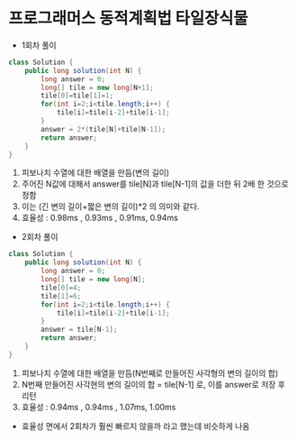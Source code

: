 # 프로그래머스 동적계획법 타일장식물

* 1회차 풀이

~~~ java
class Solution {
    public long solution(int N) {
        long answer = 0;
        long[] tile = new long[N+1];
        tile[0]=tile[1]=1;
        for(int i=2;i<tile.length;i++) {
			tile[i]=tile[i-2]+tile[i-1];
		}
        answer = 2*(tile[N]+tile[N-1]);
        return answer;
    }
}
~~~

1. 피보나치 수열에 대한 배열을 만듬(변의 길이)
2. 주어진 N값에 대해서 answer를 tile[N]과 tile[N-1]의 값을 더한 뒤 2배 한 것으로 정함
3. 이는 (긴 변의 길이+짧은 변의 길이)*2 의 의미와 같다.
4. 효율성 : 0.98ms , 0.93ms , 0.91ms, 0.94ms



* 2회차 풀이

~~~ java
class Solution {
    public long solution(int N) {
        long answer = 0;
        long[] tile = new long[N];
        tile[0]=4;
        tile[1]=6;
        for(int i=2;i<tile.length;i++) {
			tile[i]=tile[i-2]+tile[i-1];
		}
        answer = tile[N-1];
        return answer;
    }
}
~~~

1. 피보나치 수열에 대한 배열을 만듬(N번째로 만들어진 사각형의 변의 길이의 합)
2. N번째 만들어진 사각현의 변의 길이의 합 = tile[N-1] 로, 이를 answer로 저장 후 리턴
3. 효율성 : 0.94ms , 0.94ms , 1.07ms, 1.00ms



* 효율성 면에서 2회차가 훨씬 빠르지 않을까 라고 했는데 비슷하게 나옴